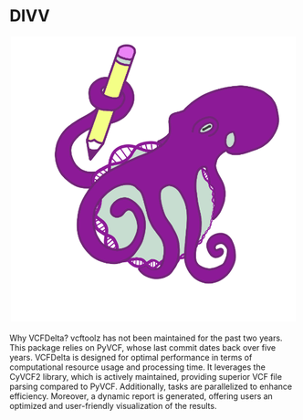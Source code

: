 # DIVV

<center><img src="logo.png" width="500" height="500"></center><br>
Why VCFDelta?
vcftoolz has not been maintained for the past two years. This package relies on PyVCF, whose last commit dates back over five years. VCFDelta is designed for optimal performance in terms of computational resource usage and processing time. It leverages the CyVCF2 library, which is actively maintained, providing superior VCF file parsing compared to PyVCF. Additionally, tasks are parallelized to enhance efficiency. Moreover, a dynamic report is generated, offering users an optimized and user-friendly visualization of the results.
